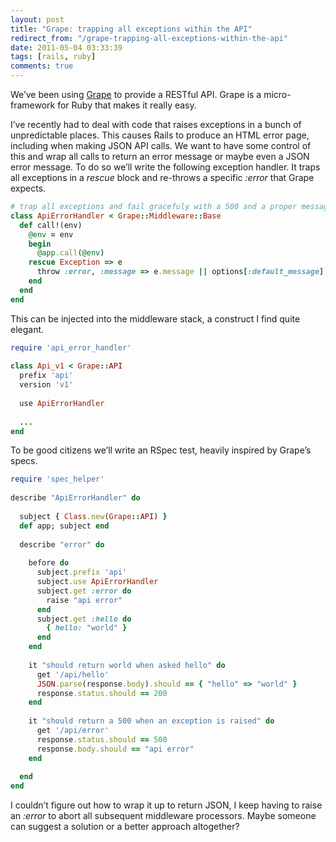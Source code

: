 ```yaml
---
layout: post
title: "Grape: trapping all exceptions within the API"
redirect_from: "/grape-trapping-all-exceptions-within-the-api"
date: 2011-05-04 03:33:39
tags: [rails, ruby]
comments: true
---
```

We’ve been using [Grape](https://github.com/intridea/grape) to provide a RESTful API. Grape is a micro-framework for Ruby that makes it really easy.

I’ve recently had to deal with code that raises exceptions in a bunch of unpredictable places. This causes Rails to produce an HTML error page, including when making JSON API calls. We want to have some control of this and wrap all calls to return an error message or maybe even a JSON error message. To do so we’ll write the following exception handler. It traps all exceptions in a _rescue_ block and re-throws a specific _:error_ that Grape expects.

```ruby
# trap all exceptions and fail gracefuly with a 500 and a proper message
class ApiErrorHandler < Grape::Middleware::Base
  def call!(env)
    @env = env
    begin
      @app.call(@env)
    rescue Exception => e
      throw :error, :message => e.message || options[:default_message], :status => 500
    end
  end  
end
```

This can be injected into the middleware stack, a construct I find quite elegant.

```ruby
require 'api_error_handler'
 
class Api_v1 < Grape::API
  prefix 'api'
  version 'v1'
  
  use ApiErrorHandler
  
  ...
end
```

To be good citizens we’ll write an RSpec test, heavily inspired by Grape’s specs.

```ruby
require 'spec_helper'
 
describe "ApiErrorHandler" do
 
  subject { Class.new(Grape::API) }  
  def app; subject end
  
  describe "error" do
  
    before do
      subject.prefix 'api'
      subject.use ApiErrorHandler
      subject.get :error do
        raise "api error"
      end
      subject.get :hello do
        { hello: "world" }
      end
    end
 
    it "should return world when asked hello" do    
      get '/api/hello'
      JSON.parse(response.body).should == { "hello" => "world" }
      response.status.should == 200
    end
    
    it "should return a 500 when an exception is raised" do    
      get '/api/error'
      response.status.should == 500
      response.body.should == "api error"
    end
    
  end
end
```

I couldn’t figure out how to wrap it up to return JSON, I keep having to raise an _:error_ to abort all subsequent middleware processors. Maybe someone can suggest a solution or a better approach altogether?


